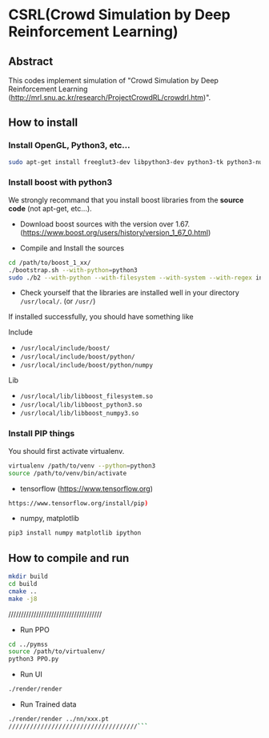 # CSRL(Crowd Simulation by Deep Reinforcement Learning)

## Abstract

This codes implement simulation of "Crowd Simulation by Deep Reinforcement Learning (http://mrl.snu.ac.kr/research/ProjectCrowdRL/crowdrl.htm)". 

## How to install

### Install OpenGL, Python3, etc...

```bash
sudo apt-get install freeglut3-dev libpython3-dev python3-tk python3-numpy virtualenv ipython3 cmake-curses-gui
```

### Install boost with python3

We strongly recommand that you install boost libraries from the **source code**
(not apt-get, etc...).

- Download boost sources with the version over 1.67.(https://www.boost.org/users/history/version_1_67_0.html)

- Compile and Install the sources

```bash
cd /path/to/boost_1_xx/
./bootstrap.sh --with-python=python3
sudo ./b2 --with-python --with-filesystem --with-system --with-regex install
```

- Check yourself that the libraries are installed well in your directory `/usr/local/`. (or `/usr/`)

If installed successfully, you should have something like

Include

* `/usr/local/include/boost/`
* `/usr/local/include/boost/python/`
* `/usr/local/include/boost/python/numpy`

Lib 

* `/usr/local/lib/libboost_filesystem.so`
* `/usr/local/lib/libboost_python3.so`
* `/usr/local/lib/libboost_numpy3.so`


### Install PIP things

You should first activate virtualenv.
```bash
virtualenv /path/to/venv --python=python3
source /path/to/venv/bin/activate
```
- tensorflow (https://www.tensorflow.org)

```bash
https://www.tensorflow.org/install/pip)
```

- numpy, matplotlib

```bash
pip3 install numpy matplotlib ipython
```

## How to compile and run

```bash
mkdir build
cd build
cmake ..
make -j8
```

/////////////////////////////////////
- Run PPO
```bash
cd ../pymss
source /path/to/virtualenv/
python3 PPO.py
```
- Run UI
```bash
./render/render
```

- Run Trained data
```bash
./render/render ../nn/xxx.pt
////////////////////////////////////```
